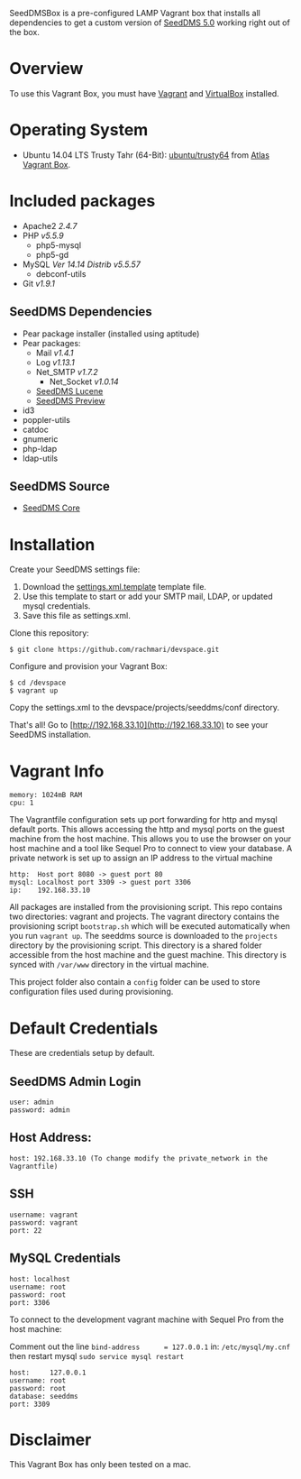 
SeedDMSBox is a pre-configured LAMP Vagrant box that installs all dependencies to get a custom version of [SeedDMS 5.0](http://github.com/rachmari/seeddms) working right out of the box.

# Overview
To use this Vagrant Box, you must have [Vagrant](http://vagrantup.com) and [VirtualBox](https://www.virtualbox.org) installed.

# Operating System

* Ubuntu 14.04 LTS Trusty Tahr (64-Bit): [ubuntu/trusty64](https://atlas.hashicorp.com/ubuntu/boxes/trusty64) from [Atlas Vagrant Box](https://atlas.hashicorp.com/boxes/search?utm_source=vagrantcloud.com&vagrantcloud=1).
 
# Included packages

* Apache2 _2.4.7_
* PHP _v5.5.9_
  * php5-mysql
  * php5-gd
* MySQL _Ver 14.14 Distrib v5.5.57_
  * debconf-utils
* Git _v1.9.1_

## SeedDMS Dependencies

* Pear package installer (installed using aptitude)
* Pear packages:
  * Mail _v1.4.1_
  * Log _v1.13.1_
  * Net_SMTP _v1.7.2_
    * Net_Socket _v1.0.14_
  * [SeedDMS Lucene](https://sourceforge.net/projects/seeddms/files/seeddms-5.0.1/SeedDMS_Lucene-1.1.7.tgz)
  * [SeedDMS Preview](https://sourceforge.net/projects/seeddms/files/seeddms-5.0.1/SeedDMS_Preview-1.1.5.tgz)
* id3
* poppler-utils
* catdoc
* gnumeric
* php-ldap
* ldap-utils

## SeedDMS Source
* [SeedDMS Core](https://github.com/rachmari/seeddms)

# Installation

Create your SeedDMS settings file:
1. Download the [settings.xml.template](https://github.com/rachmari/seeddms/blob/master/conf/settings.xml.template) template file.
2. Use this template to start or add your SMTP mail, LDAP, or updated mysql credentials.
3. Save this file as settings.xml.

Clone this repository:

    $ git clone https://github.com/rachmari/devspace.git
    
Configure and provision your Vagrant Box:

    $ cd /devspace
    $ vagrant up
    
Copy the settings.xml to the devspace/projects/seeddms/conf directory.
    
That's all! Go to [http://192.168.33.10](http://192.168.33.10) to see your SeedDMS installation.

# Vagrant Info
```
memory: 1024mB RAM
cpu: 1
```
The Vagrantfile configuration sets up port forwarding for http and mysql default ports. This allows accessing the http and mysql ports on the guest machine from the host machine. This allows you to use the browser on your host machine and a tool like Sequel Pro to connect to view your database. A private network is set up to assign an IP address to the virtual machine
```
http:  Host port 8080 -> guest port 80
mysql: Localhost port 3309 -> guest port 3306
ip:    192.168.33.10
```
All packages are installed from the provisioning script. This repo contains two directories: vagrant and projects. The vagrant directory contains the provisioning script `bootstrap.sh` which will be executed automatically when you run `vagrant up`. The seeddms source is downloaded to the `projects` directory by the provisioning script. This directory is a shared folder accessible from the host machine and the guest machine. This directory is synced with `/var/www` directory in the virtual machine. 

This project folder also contain a `config` folder can be used to store configuration files used during provisioning.

# Default Credentials
These are credentials setup by default.

## SeedDMS Admin Login
```
user: admin
password: admin
```
## Host Address:
```
host: 192.168.33.10 (To change modify the private_network in the Vagrantfile)
 ```
## SSH
```
username: vagrant
password: vagrant
port: 22
```
## MySQL Credentials
```
host: localhost
username: root
password: root
port: 3306
```
To connect to the development vagrant machine with Sequel Pro from the host machine:

Comment out the line `bind-address		= 127.0.0.1` in: `/etc/mysql/my.cnf` then restart mysql `sudo service mysql restart`
```
host:     127.0.0.1
username: root
password: root
database: seeddms
port: 3309
```
# Disclaimer
This Vagrant Box has only been tested on a mac.
